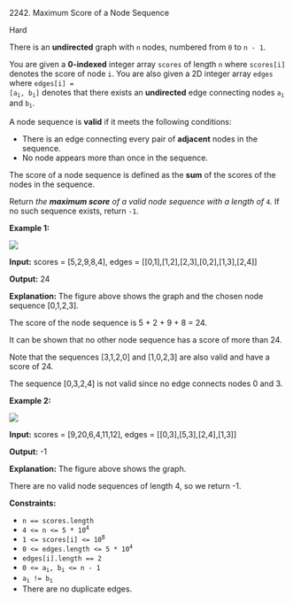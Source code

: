 2242\. Maximum Score of a Node Sequence

Hard

There is an **undirected** graph with `n` nodes, numbered from `0` to `n - 1`.

You are given a **0-indexed** integer array `scores` of length `n` where `scores[i]` denotes the score of node `i`. You are also given a 2D integer array `edges` where <code>edges[i] = [a<sub>i</sub>, b<sub>i</sub>]</code> denotes that there exists an **undirected** edge connecting nodes <code>a<sub>i</sub></code> and <code>b<sub>i</sub></code>.

A node sequence is **valid** if it meets the following conditions:

*   There is an edge connecting every pair of **adjacent** nodes in the sequence.
*   No node appears more than once in the sequence.

The score of a node sequence is defined as the **sum** of the scores of the nodes in the sequence.

Return _the **maximum score** of a valid node sequence with a length of_ `4`_._ If no such sequence exists, return `-1`.

**Example 1:**

![](https://leetcode-in-java.github.io/src/main/java/g2201_2300/s2242_maximum_score_of_a_node_sequence/ex1new3.png)

**Input:** scores = [5,2,9,8,4], edges = [[0,1],[1,2],[2,3],[0,2],[1,3],[2,4]]

**Output:** 24

**Explanation:** The figure above shows the graph and the chosen node sequence [0,1,2,3].

The score of the node sequence is 5 + 2 + 9 + 8 = 24.

It can be shown that no other node sequence has a score of more than 24.

Note that the sequences [3,1,2,0] and [1,0,2,3] are also valid and have a score of 24.

The sequence [0,3,2,4] is not valid since no edge connects nodes 0 and 3. 

**Example 2:**

![](https://leetcode-in-java.github.io/src/main/java/g2201_2300/s2242_maximum_score_of_a_node_sequence/ex2.png)

**Input:** scores = [9,20,6,4,11,12], edges = [[0,3],[5,3],[2,4],[1,3]]

**Output:** -1

**Explanation:** The figure above shows the graph.

There are no valid node sequences of length 4, so we return -1. 

**Constraints:**

*   `n == scores.length`
*   <code>4 <= n <= 5 * 10<sup>4</sup></code>
*   <code>1 <= scores[i] <= 10<sup>8</sup></code>
*   <code>0 <= edges.length <= 5 * 10<sup>4</sup></code>
*   `edges[i].length == 2`
*   <code>0 <= a<sub>i</sub>, b<sub>i</sub> <= n - 1</code>
*   <code>a<sub>i</sub> != b<sub>i</sub></code>
*   There are no duplicate edges.
